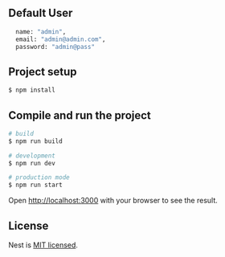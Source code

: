 ## Default User

```bash
  name: "admin",
  email: "admin@admin.com",
  password: "admin@pass"
```

## Project setup

```bash
$ npm install
```

## Compile and run the project

```bash
# build
$ npm run build

# development
$ npm run dev

# production mode
$ npm run start

```

Open [http://localhost:3000](http://localhost:3000) with your browser to see the result.

## License

Nest is [MIT licensed](https://github.com/nestjs/nest/blob/master/LICENSE).
